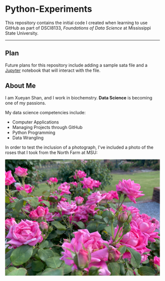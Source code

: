 # Python-Experiments
This repository contains the initial code I created when learning to use GitHub as part of DSCI8133, *Foundations of Data Science* at Mississippi State University.

---
## Plan
Future plans for this repository include adding a sample sata file and a [Jupyter](https://jupyter.org) notebook that will interact with the file.
## About Me
I am Xueyan Shan, and I work in biochemstry. **Data Science** is becoming one of my passions.

My data science competencies include:
- Computer Applications
- Managing Projects through GitHub
- Python Programming
- Data Wrangling

In order to test the inclusion of a photograph, I've included a photo of the roses that I took from the North Farm at MSU:

![RoseNorthFarmMSU](RoseNorthFarmMSU.jpg)

